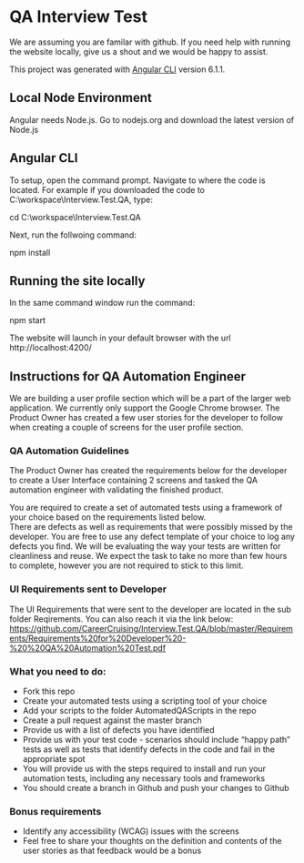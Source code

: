 # QA Interview Test

We are assuming you are familar with github. If you need help with running the website locally, give us a shout and we would be happy to assist.

This project was generated with [Angular CLI](https://github.com/angular/angular-cli) version 6.1.1.

## Local Node Environment

Angular needs Node.js. Go to nodejs.org and download the latest version of Node.js

## Angular CLI

To setup, open the command prompt. Navigate to where the code is located. For example if you downloaded the code to C:\workspace\Interview.Test.QA, type:

cd C:\workspace\Interview.Test.QA

Next, run the follwoing command:

npm install

## Running the site locally
In the same command window run the command:

npm start

The website will launch in your default browser with the url http://localhost:4200/

## Instructions for QA Automation Engineer
We are building a user profile section which will be a part of the larger web application. We currently only support the Google Chrome browser. The Product Owner has created a few user stories for the developer to follow when creating a couple of screens for the user profile section.

### QA Automation Guidelines
The Product Owner has created the requirements below for the developer to create a User Interface containing 2 screens and tasked the QA automation engineer with validating the finished product.

You are required to create a set of automated tests using a framework of your choice based on the requirements listed below.  
There are defects as well as requirements that were possibly missed by the developer. You are free to use any defect template of your choice to log any defects you find. We will be evaluating the way your tests are written for cleanliness and reuse.
We expect the task to take no more than few hours to complete, however you are not required to stick to this limit.

### UI Requirements sent to Developer
The UI Requirements that were sent to the developer are located in the sub folder Reqirements. You can also reach it via the link below: https://github.com/CareerCruising/Interview.Test.QA/blob/master/Requirements/Requirements%20for%20Developer%20-%20%20QA%20Automation%20Test.pdf

### What you need to do:
* Fork this repo
* Create your automated tests using a scripting tool of your choice
* Add your scripts to the folder AutomatedQAScripts in the repo
* Create a pull request against the master branch
* Provide us with a list of defects you have identified
* Provide us with your test code - scenarios should include “happy path” tests as well as tests that identify defects in the code and fail in the appropriate spot 
* You will provide us with the steps required to install and run your automation tests, including any necessary tools and frameworks
* You should create a branch in Github and push your changes to Github

### Bonus requirements
* Identify any accessibility (WCAG) issues with the screens
* Feel free to share your thoughts on the definition and contents of the user stories as that feedback would be a bonus

